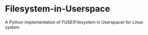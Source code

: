# Filesystem-in-Userspace
A Python implementation of FUSE(Filesystem in Userspace) for Linux system

